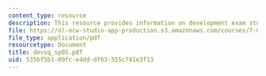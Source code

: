 ```yaml
---
content_type: resource
description: This resource provides information on development exam study questions.
file: https://ol-ocw-studio-app-production.s3.amazonaws.com/courses/7-02-experimental-biology-communication-spring-2005/535bf5b109fce4dddf63555c741e3f13_devsq_sp05.pdf
file_type: application/pdf
resourcetype: Document
title: devsq_sp05.pdf
uid: 535bf5b1-09fc-e4dd-df63-555c741e3f13
---
```

